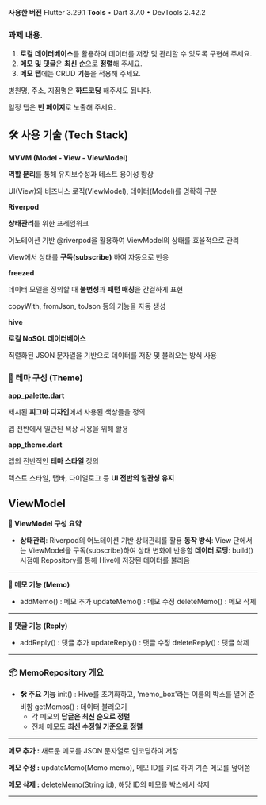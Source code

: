 **사용한 버전**
Flutter 3.29.1
**Tools**
• Dart 3.7.0
• DevTools 2.42.2

### 과제 내용.

1. **로컬** **데이터베이스**를 활용하여 데이터를 저장 및 관리할 수 있도록 구현해 주세요.
2. **메모** **및** **댓글**은 **최신** **순**으로 **정렬**해 주세요.
3. **메모** **탭**에는 CRUD **기능**을 적용해 주세요.

병원명, 주소, 지점명은 **하드코딩** 해주셔도 됩니다.

일정 탭은 **빈** **페이지**로 노출해 주세요.

## **🛠️ 사용 기술 (Tech Stack)**

**MVVM (Model - View - ViewModel)**

**역할 분리**를 통해 유지보수성과 테스트 용이성 향상

UI(View)와 비즈니스 로직(ViewModel), 데이터(Model)를 명확히 구분

**Riverpod**

**상태관리**를 위한 프레임워크

어노테이션 기반 @riverpod을 활용하여 ViewModel의 상태를 효율적으로 관리

View에서 상태를 **구독(subscribe)** 하여 자동으로 반응

**freezed**

데이터 모델을 정의할 때 **불변성**과 **패턴 매칭**을 간결하게 표현

copyWith, fromJson, toJson 등의 기능을 자동 생성

**hive**

**로컬 NoSQL 데이터베이스**

직렬화된 JSON 문자열을 기반으로 데이터를 저장 및 불러오는 방식 사용

### **🎨 테마 구성 (Theme)**

**app_palette.dart**

제시된 **피그마 디자인**에서 사용된 색상들을 정의

앱 전반에서 일관된 색상 사용을 위해 활용

**app_theme.dart**

앱의 전반적인 **테마 스타일** 정의

텍스트 스타일, 탭바, 다이얼로그 등 **UI 전반의 일관성 유지**

## ViewModel

**📌 ViewModel 구성 요약**

- **상태관리**: Riverpod의 어노테이션 기반 상태관리를 활용
  **동작 방식**: View 단에서는 ViewModel을 구독(subscribe)하여 상태 변화에 반응함
  **데이터 로딩**: build() 시점에 Repository를 통해 Hive에 저장된 데이터를 불러옴

---

**📝 메모 기능 (Memo)**

- addMemo() : 메모 추가
  updateMemo() : 메모 수정
  deleteMemo() : 메모 삭제

---

**💬 댓글 기능 (Reply)**

- addReply() : 댓글 추가
  updateReply() : 댓글 수정
  deleteReply() : 댓글 삭제

---

### **📦 MemoRepository 개요**

- **🛠 주요 기능**
  init() : Hive를 초기화하고, 'memo_box'라는 이름의 박스를 열어 준비함
  getMemos() : 데이터 불러오기
  - 각 메모의 **답글은 최신 순으로 정렬**
  - 전체 메모도 **최신 수정일 기준으로 정렬**

---

**메모 추가 :** 새로운 메모를 JSON 문자열로 인코딩하여 저장

**메모 수정 :** updateMemo(Memo memo), 메모 ID를 키로 하여 기존 메모를 덮어씀

**메모 삭제 :** deleteMemo(String id), 해당 ID의 메모를 박스에서 삭제

---
